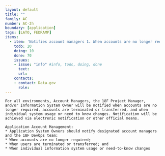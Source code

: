 ```yaml
---
layout: default
title: ""
family: AC
number: AC-2h
boundary: [application]
tags: [LATO, FEDRAMP]
items:
  - item: 'Notifies account managers 1. When accounts are no longer required 2. When users are terminated or transferred 3. When individual information system usage or need-to-know changes'
    todo: 20
    doing: 10
    done: 70   
    issues:
    - issue: "info" #info, todo, doing, done
      text:
      url:
    contacts:
    - contact: Data.gov
      role:
---
```

`For all environments, Account Managers, the 18F Project Manager, and/or Information System Owner will be notified when accounts are no longer required, accounts are terminated or transferred, and when individual system usage or need to know changes. Notification will be achieved via electronic notification or other official means.`

```
Application Account Management:
* Application System Owners should notify designated account managers and the 18F DevOps team:
* When accounts are no longer required;
* When users are terminated or transferred; and
* When individual information system usage or need-to-know changes   
```
